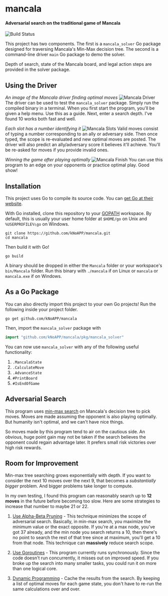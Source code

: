 # mancala
#### Adversarial search on the traditional game of Mancala
![Build Status](https://github.com/kNoAPP/mancala/workflows/Go/badge.svg)

This project has two components. The first is a `mancala_solver` Go package designed for traversing Mancala's 
Min-Max decision tree. The second is a command-line driver `main` Go package to demo the solver.

Depth of search, state of the Mancala board, and legal action steps are provided in the solver package.

## Using the Driver
*An image of the Mancala driver finding optimal moves*
![](https://i.imgur.com/ydFsb5I.png "Mancala Driver")
The driver can be used to test the `mancala_solver` package. Simply run the compiled binary in a terminal. When you
first start the program, you'll be given a help menu. Use this as a guide. Next, enter a search depth. I've found 10
works both fast and well.

*Each slot has a number identifying it*
![](https://i.imgur.com/2Y9J7m2.jpg "Mancala Slots")
Valid moves consist of typing a number corresponding to an ally or adversary side. Then once typed, the scope is 
re-evaluated and new optimal moves are posted. The driver will also predict an ally/adversary score it believes it'll 
achieve. You'll be re-asked for moves if you provide invalid ones.

*Winning the game after playing optimally*
![](https://i.imgur.com/FDhi0I6.png "Mancala Finish")
You can use this program to an edge on your opponents or practice optimal play. Good show!

## Installation
This project uses Go to compile its source code. You can [get Go at their website](https://golang.org/dl/).

With Go installed, clone this repository to your [GOPATH](https://golang.org/cmd/go/#hdr-GOPATH_environment_variable) 
workspace. By default, this is usually your user home folder at `$HOME/go` on Unix and `%USERPROFILE%\go` on Windows.

```
git clone https://github.com/kNoAPP/mancala.git
cd mancala
```

Then build it with Go!
```
go build
```

A binary should be dropped in either the `Mancala` folder or your workspace's `bin/Mancala` folder. Run this binary
with `./mancala` if on Linux or `mancala` or `mancala.exe` if on Windows.

## As a Go Package
You can also directly import this project to your own Go projects! Run the following inside your project folder.
```
go get github.com/kNoAPP/mancala
```
Then, import the `mancala_solver` package with
```go
import "github.com/kNoAPP/mancala/pkg/mancala_solver"
```

You can now use `mancala_solver` with any of the following useful functionality:
1. `.MancalaState`
2. `.CalculateMove`
3. `.AdvanceState`
4. `#PrintBoard`
5. `#IsEndOfGame`

## Adversarial Search
This program uses [min-max search](https://www.cpp.edu/~ftang/courses/CS420/notes/adversarial%20search.pdf) on 
Mancala's decision tree to pick moves. Moves are made assuming the opponent is also playing optimally. 
But humanity isn't optimal, and we can't have nice things. 

So moves made by this program tend to air on the cautious side. An obvious, huge point gain may not be taken
if the search believes the opponent could regain advantage later. It prefers small risk victories over high risk 
rewards.

## Room for Improvement
Min-max tree searching grows exponentially with depth. If you want to consider the next 10 moves over the next 9, 
that becomes a *substantially bigger* problem. And bigger problems take longer to compute. 

In my own testing, I found this program can reasonably search up to **12 moves** in the future before becoming 
too slow. Here are some strategies to increase that number to maybe 21 or 22.

1. [Use Alpha-Beta Pruning](https://www.geeksforgeeks.org/minimax-algorithm-in-game-theory-set-4-alpha-beta-pruning/) - 
   This technique minimizes the scope of adversarial search. Basically, in min-max search, you maximize the minimum
   value or the exact opposite. If you're at a max node, you've got 37 already, and the min node you search returns a
   10, then there's no point to search the rest of that tree since at maximum, you'll get a 10 from that node. This
   technique can **massively** reduce search scope.
   
2. [Use Goroutines](https://tour.golang.org/concurrency/1) - This program currently runs synchronously. Since the 
   code doesn't run concurrently, it misses out on improved speed. If you broke up the search into many smaller tasks,
   you could run it on more than one logical core.
   
3. [Dynamic Programming](https://www.geeksforgeeks.org/dynamic-programming/) - Cache the results from the search. By
   keeping a list of optimal moves for each game state, you don't have to re-run the same calculations over and over.
